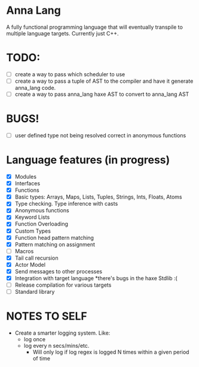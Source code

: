 # Anna Lang

A fully functional programming language that will eventually transpile
to multiple language targets. Currently just C++.

TODO:
=====
- [ ] create a way to pass which scheduler to use
- [ ] create a way to pass a tuple of AST to the compiler and have it generate anna_lang code.
- [ ] create a way to pass anna_lang haxe AST to convert to anna_lang AST

# BUGS!

- [ ] user defined type not being resolved correct in anonymous functions

# Language features (in progress)

- [x] Modules
- [x] Interfaces
- [x] Functions
- [x] Basic types: Arrays, Maps, Lists, Tuples, Strings, Ints, Floats, Atoms
- [x] Type checking. Type inference with casts
- [x] Anonymous functions
- [x] Keyword Lists
- [x] Function Overloading
- [x] Custom Types
- [x] Function head pattern matching
- [x] Pattern matching on assignment
- [ ] Macros
- [x] Tail call recursion
- [x] Actor Model
- [x] Send messages to other processes
- [x] Integration with target language *there's bugs in the haxe Stdlib :( 
- [ ] Release compilation for various targets
- [ ] Standard library

# NOTES TO SELF

- Create a smarter logging system. Like:
  - log once
  - log every n secs/mins/etc. 
    - Will only log if log regex is logged N times within a given period of time


